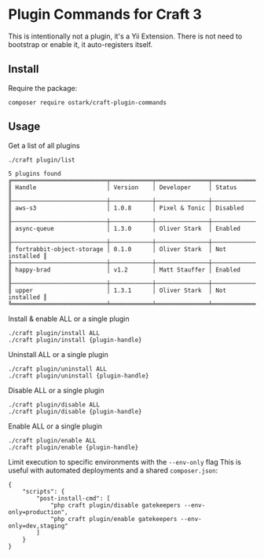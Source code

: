 # Plugin Commands for Craft 3

This is intentionally not a plugin, it's a Yii Extension.
There is not need to bootstrap or enable it, it auto-registers itself.

## Install

Require the package:
```
composer require ostark/craft-plugin-commands
```


## Usage

Get a list of all plugins
```
./craft plugin/list

5 plugins found
╔═══════════════════════════╤════════════╤═══════════════╤═══════════════╗
║ Handle                    │ Version    │ Developer     │ Status        ║
╟───────────────────────────┼────────────┼───────────────┼───────────────╢
║ aws-s3                    │ 1.0.8      │ Pixel & Tonic │ Disabled      ║
╟───────────────────────────┼────────────┼───────────────┼───────────────╢
║ async-queue               │ 1.3.0      │ Oliver Stark  │ Enabled       ║
╟───────────────────────────┼────────────┼───────────────┼───────────────╢
║ fortrabbit-object-storage │ 0.1.0      │ Oliver Stark  │ Not installed ║
╟───────────────────────────┼────────────┼───────────────┼───────────────╢
║ happy-brad                │ v1.2       │ Matt Stauffer │ Enabled       ║
╟───────────────────────────┼────────────┼───────────────┼───────────────╢
║ upper                     │ 1.3.1      │ Oliver Stark  │ Not installed ║
╚═══════════════════════════╧════════════╧═══════════════╧═══════════════╝
```

Install & enable ALL or a single plugin
```
./craft plugin/install ALL
./craft plugin/install {plugin-handle}
```

Uninstall  ALL or a single plugin
```
./craft plugin/uninstall ALL
./craft plugin/uninstall {plugin-handle}
```

Disable ALL or a single plugin
```
./craft plugin/disable ALL
./craft plugin/disable {plugin-handle}
```

Enable ALL or a single plugin
```
./craft plugin/enable ALL
./craft plugin/enable {plugin-handle}
```

Limit execution to specific environments with the `--env-only` flag 
This is useful with automated deployments and a shared `composer.json`:

```
{
    "scripts": {        
        "post-install-cmd": [
            "php craft plugin/disable gatekeepers --env-only=production",
            "php craft plugin/enable gatekeepers --env-only=dev,staging"
        ]
    }
}

